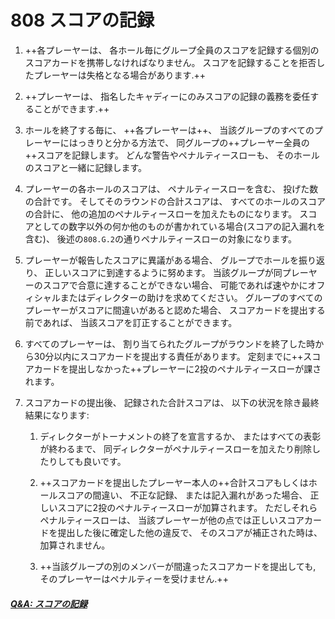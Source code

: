 # 808 スコアの記録

1. ++各プレーヤーは、
各ホール毎にグループ全員のスコアを記録する個別のスコアカードを携帯しなければなりません。
スコアを記録することを拒否したプレーヤーは失格となる場合があります.++

1. ++プレーヤーは、
指名したキャディーにのみスコアの記録の義務を委任することができます.++

1. ホールを終了する毎に、
++各プレーヤーは++、
当該グループのすべてのプレーヤーにはっきりと分かる方法で、
同グループの++プレーヤー全員の++スコアを記録します。
どんな警告やペナルティースローも、
そのホールのスコアと一緒に記録します。

1. プレーヤーの各ホールのスコアは、
ペナルティースローを含む、
投げた数の合計です。
そしてそのラウンドの合計スコアは、
すべてのホールのスコアの合計に、
他の追加のペナルティースローを加えたものになります。
スコアとしての数字以外の何か他のものが書かれている場合(スコアの記入漏れを含む)、
後述の`808.G.2`の通りペナルティースローの対象になります。

1. プレーヤーが報告したスコアに異議がある場合、
グループでホールを振り返り、
正しいスコアに到達するように努めます。
当該グループが同プレーヤーのスコアで合意に達することができない場合、
可能であれば速やかにオフィシャルまたはディレクターの助けを求めてください。
グループのすべてのプレーヤーがスコアに間違いがあると認めた場合、
スコアカードを提出する前であれば、
当該スコアを訂正することができます。

1. すべてのプレーヤーは、
割り当てられたグループがラウンドを終了した時から30分以内にスコアカードを提出する責任があります。
定刻までに++スコアカードを提出しなかった++プレーヤーに2投のペナルティースローが課されます。

1. スコアカードの提出後、
記録された合計スコアは、
以下の状況を除き最終結果になります:

    1. ディレクターがトーナメントの終了を宣言するか、
    またはすべての表彰が終わるまで、
    同ディレクターがペナルティースローを加えたり削除したりしても良いです。

    1. ++スコアカードを提出したプレーヤー本人の++合計スコアもしくはホールスコアの間違い、
    不正な記録、
    または記入漏れがあった場合、
    正しいスコアに2投のペナルティースローが加算されます。
    ただしそれらペナルティースローは、
    当該プレーヤーが他の点では正しいスコアカードを提出した後に確定した他の違反で、
    そのスコアが補正された時は、
    加算されません。

    1. ++当該グループの別のメンバーが間違ったスコアカードを提出しても, そのプレーヤーはペナルティーを受けません.++

##### [Q&A: スコアの記録](qa-sco)
